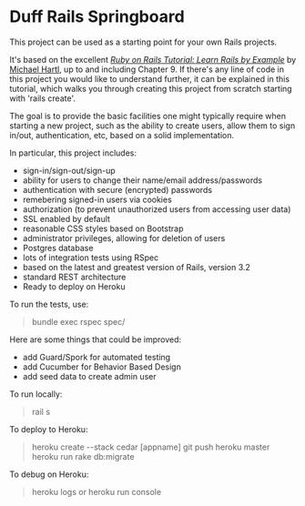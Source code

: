 # Duff Rails Springboard

This project can be used as a starting point for your own Rails projects.

It's based on the excellent [*Ruby on Rails Tutorial: Learn Rails by Example*](http://railstutorial.org/)
by [Michael Hartl](http://michaelhartl.com/), up to and including Chapter 9.
If there's any line of code in this project you would like to understand further, it can be explained in this tutorial,
which walks you through creating this project from scratch starting with 'rails create'.

The goal is to provide the basic facilities one might typically require when starting a new project, such
as the ability to create users, allow them to sign in/out, authentication, etc, based on a solid implementation.

In particular, this project includes:

- sign-in/sign-out/sign-up
- ability for users to change their name/email address/passwords
- authentication with secure (encrypted) passwords
- remebering signed-in users via cookies
- authorization (to prevent unauthorized users from accessing user data)
- SSL enabled by default
- reasonable CSS styles based on Bootstrap
- administrator privileges, allowing for deletion of users
- Postgres database
- lots of integration tests using RSpec
- based on the latest and greatest version of Rails, version 3.2
- standard REST architecture
- Ready to deploy on Heroku

To run the tests, use:

>bundle exec rspec spec/

Here are some things that could be improved:

- add Guard/Spork for automated testing
- add Cucumber for Behavior Based Design
- add seed data to create admin user

To run locally:
>rail s

To deploy to Heroku:

>heroku create --stack cedar [appname]
>git push heroku master
>heroku run rake db:migrate

To debug on Heroku:
>heroku logs
or
>heroku run console
